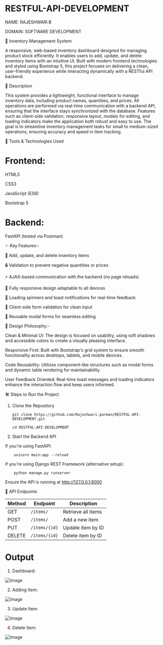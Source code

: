 # RESTFUL-API-DEVELOPMENT

NAME: RAJESHWARI B

DOMAIN: SOFTWARE DEVELOPMENT

🧾 Inventory Management System

A responsive, web-based inventory dashboard designed for managing product stock efficiently. It enables users to add, update, and delete inventory items with an intuitive UI. Built with modern frontend technologies and styled using Bootstrap 5, this project focuses on delivering a clean, user-friendly experience while interacting dynamically with a RESTful API backend.

📌 Description

This system provides a lightweight, functional interface to manage inventory data, including product names, quantities, and prices. All operations are performed via real-time communication with a backend API, ensuring that the interface stays synchronized with the database. Features such as client-side validation, responsive layout, modals for editing, and loading indicators make the application both robust and easy to use. The goal is to streamline inventory management tasks for small to medium-sized operations, ensuring accuracy and speed in item tracking.

🔧 Tools & Technologies Used

# Frontend:

HTML5

CSS3

JavaScript (ES6)

Bootstrap 5

# Backend:

FastAPI (tested via Postman)

✨ Key Features:-

🚀 Add, update, and delete inventory items

🔒 Validation to prevent negative quantities or prices

⚡ AJAX-based communication with the backend (no page reloads)

📱 Fully responsive design adaptable to all devices

🔄 Loading spinners and toast notifications for real-time feedback

🧼 Client-side form validation for clean input

🧠 Reusable modal forms for seamless editing

🎨 Design Philosophy:-

Clean & Minimal UI: The design is focused on usability, using soft shadows and accessible colors to create a visually pleasing interface.

Responsive First: Built with Bootstrap's grid system to ensure smooth functionality across desktops, tablets, and mobile devices.

Code Reusability: Utilizes component-like structures such as modal forms and dynamic table rendering for maintainability.

User Feedback Oriented: Real-time toast messages and loading indicators enhance the interaction flow and keep users informed.

🛠️ Steps to Run the Project

1. Clone the Repository

       git clone https://github.com/Rajeshwari-parman/RESTFUL-API-DEVELOPMENT.git
   
       cd RESTFUL-API-DEVELOPMENT
   
3. Start the Backend API
   
  If you're using FastAPI:

        uvicorn main:app --reload
        
  If you're using Django REST Framework (alternative setup):

        python manage.py runserver
        
  Ensure the API is running at http://127.0.0.1:8000

🔌 API Endpoints

| Method | Endpoint      | Description        |
| ------ | ------------- | ------------------ |
| GET    | `/items/`     | Retrieve all items |
| POST   | `/items/`     | Add a new item     |
| PUT    | `/items/{id}` | Update item by ID  |
| DELETE | `/items/{id}` | Delete item by ID  |

# Output

1. Dashboard:
   
  ![Image](https://github.com/user-attachments/assets/aeab17a3-d5e2-4ba6-8065-fb71cfcabe58)

2. Adding Item:
   
  ![Image](https://github.com/user-attachments/assets/502cdb89-257c-4b9d-9a8a-832861c34794)

3. Update Item:

  ![Image](https://github.com/user-attachments/assets/0f4db88e-efad-4f8d-b352-0b75ede115a0)

4. Delete Item:
   
  ![Image](https://github.com/user-attachments/assets/9ddaffaf-15d3-4d67-b875-9d4aa1bbf5e3)
